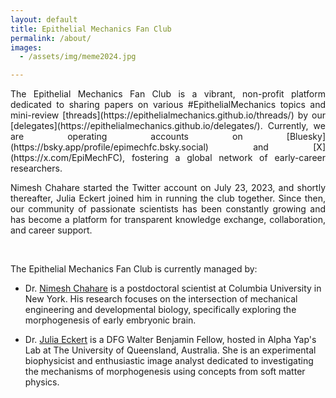```yaml
---
layout: default
title: Epithelial Mechanics Fan Club
permalink: /about/
images:
  - /assets/img/meme2024.jpg

---
```

<p align="justify">
The Epithelial Mechanics Fan Club is a vibrant, non-profit platform dedicated to sharing papers on various #EpithelialMechanics topics and mini-review [threads](https://epithelialmechanics.github.io/threads/) by our [delegates](https://epithelialmechanics.github.io/delegates/). Currently, we are operating accounts on [Bluesky](https://bsky.app/profile/epimechfc.bsky.social) and [X](https://x.com/EpiMechFC), fostering a global network of early-career researchers.
</p>

<p align="justify">
Nimesh Chahare started the Twitter account on July 23, 2023, and shortly thereafter, Julia Eckert joined him in running the club together. Since then, our community of passionate scientists has been constantly growing and has become a platform for transparent knowledge exchange, collaboration, and career support.
</p><br>


The Epithelial Mechanics Fan Club is currently managed by:

- Dr. [Nimesh Chahare](https://bsky.app/profile/onenimesa.bsky.social) is a postdoctoral scientist at Columbia University in New York. His research focuses on the intersection of mechanical engineering and developmental biology, specifically exploring the morphogenesis of early embryonic brain. 
  
- Dr. [Julia Eckert](https://julia-eckert.github.io) is a DFG Walter Benjamin Fellow, hosted in Alpha Yap's Lab at The University of Queensland, Australia. She is an experimental biophysicist and enthusiastic image analyst dedicated to investigating the mechanisms of morphogenesis using concepts from soft matter physics.

<!--
We're your source for papers on various #EpithelialMechanics topics📚
Check out our accounts on [bluesky](https://bsky.app/profile/epimechfc.bsky.social) and [twitter](https://x.com/EpiMechFC).

We share one paper each working day and create mini-review threads on topics that matter to the epithelial mechanics community, gathered directly from our online community.

Nimesh Chahare started the twitter account in July 2023, and shortly thereafter, Julia Eckert joined him in running it together. For last 2 years, we provide a platform for interaction and networking for early career researchers. 

If you'd like to showcase your field, paper, or a topic that interests you, please feel free to contact us.

The account is currently managed by:
- Dr. [Nimesh Chahare](https://bsky.app/profile/onenimesa.bsky.social) is a postdoctoral scientist at Columbia University in New York. His research focuses on the intersection of mechanical engineering and developmental biology, specifically exploring the morphogenesis of early embryonic brain. 

- Dr. [Julia Eckert](https://bsky.app/profile/juliaeckert.bsky.social) is a DFG Walter Benjamin Fellow, hosted in Alpha Yap's Lab at The University of Queensland, Australia. She is an experimental biophysicist and enthusiastic image analyst dedicated to investigating the mechanisms of morphogenesis using concepts from soft matter physics. 

-->




